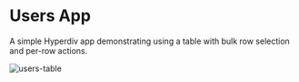 # Users App

A simple Hyperdiv app demonstrating using a table with bulk row selection and per-row actions.

![users-table](https://github.com/hyperdiv/hyperdiv-apps/assets/5980501/ecd381a2-e59a-4a8f-b104-27b6dd242282)
